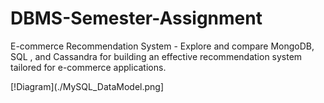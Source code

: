 # DBMS-Semester-Assignment
E-commerce Recommendation System - Explore and compare MongoDB, SQL , and Cassandra for building an effective recommendation system tailored for e-commerce applications.

[!Diagram](./MySQL_DataModel.png]
